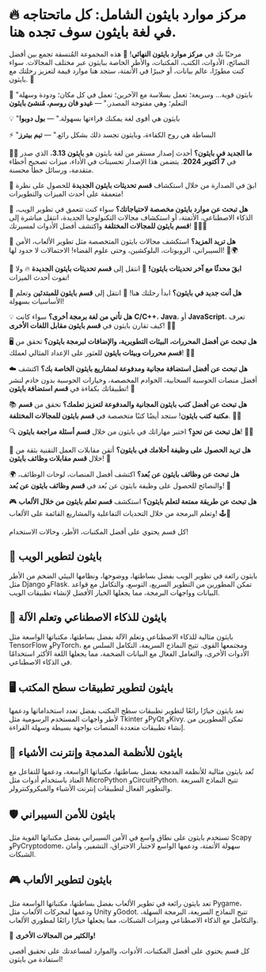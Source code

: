 # 🔥 مركز موارد بايثون الشامل: كل ماتحتاجه في لغة بايثون سوف تجده هنا.

مرحبًا بك في **مركز موارد بايثون النهائي**! 🎯 هذه المجموعة المُنسقة تجمع بين أفضل النصائح، الأدوات، الكتب، المكتبات، والأطر الخاصة ببايثون عبر مختلف المجالات. سواء كنت مطورًا، عالم بيانات، أو خبيرًا في الأتمتة، ستجد هنا موارد قيمة لتعزيز رحلتك مع بايثون. 🚀

🐍 "بايثون قوية... وسريعة؛ تعمل بسلاسة مع الآخرين؛ تعمل في كل مكان؛ ودودة وسهلة التعلم؛ وهي مفتوحة المصدر." — **غيدو فان روسم، مُنشئ بايثون**

💡 "بايثون هي أقوى لغة يمكنك قراءتها بسهولة." — **بول دوبوا**

⚡ "البساطة هي روح الكفاءة، وبايثون تجسد ذلك بشكل رائع." — **تيم بيترز**

📝🐍 **ما الجديد في بايثون؟**
أحدث إصدار مستقر من لغة بايثون هو **بايثون 3.13**، الذي صدر في **7 أكتوبر 2024**. يتضمن هذا الإصدار تحسينات في الأداء، ميزات تصحيح أخطاء متقدمة، ورسائل خطأ محسنة.

🚀 ابقَ في الصدارة من خلال استكشاف **قسم تحديثات بايثون الجديدة** للحصول على نظرة متعمقة على أحدث الميزات والتطويرات!

🚀 **هل تبحث عن موارد بايثون مخصصة لاحتياجاتك؟** سواء كنت تتعمق في تطوير الويب، الذكاء الاصطناعي، الأتمتة، أو استكشاف مجالات التكنولوجيا الجديدة، انتقل مباشرة إلى **قسم بايثون للمجالات المختلفة** واكتشف أفضل الأدوات لمسيرتك! 🚀🔥🐍

🌟 **هل تريد المزيد؟** استكشف مجالات بايثون المتخصصة مثل تطوير الألعاب، الأمن السيبراني، الروبوتات، البلوكشين، وحتى علوم الفضاء! الاحتمالات لا حدود لها! 🚀🌍

🐍 **ابقَ محدثًا مع آخر تحديثات بايثون!** 🚀 انتقل إلى **قسم تحديثات بايثون الجديدة** 🔥 ولا تفوت أحدث الميزات!

🐍 **هل أنت جديد في بايثون؟** ابدأ رحلتك هنا! 🚀 انتقل إلى **قسم بايثون للمبتدئين** وتعلم الأساسيات بسهولة!

💡 **هل تأتي من لغة برمجة أخرى؟** سواء كانت **C/C++**، **Java**، أو **JavaScript**، تعرف كيف تقارن بايثون في **قسم بايثون مقابل اللغات الأخرى**! 🚀🐍

🖥️ **هل تبحث عن أفضل المحررات، البيئات التطويرية، والإضافات لبرمجة بايثون؟** تحقق من **قسم محررات وبيئات بايثون** للعثور على الإعداد المثالي لعملك! 🚀🐍

☁️ **هل تبحث عن أفضل استضافة مجانية ومدفوعة لمشاريع بايثون الخاصة بك؟** اكتشف أفضل منصات الحوسبة السحابية، الخوادم المخصصة، وخيارات الحوسبة بدون خادم لنشر تطبيقاتك بكفاءة في **قسم استضافة بايثون**! 🚀

📚 **هل تبحث عن أفضل كتب بايثون المجانية والمدفوعة لتعزيز تعلمك؟** تحقق من **قسم مكتبة كتب بايثون**! ستجد أيضًا كتبًا متخصصة في **قسم بايثون للمجالات المختلفة**. 🚀🐍

🔍 **هل تبحث عن تحدٍ؟** اختبر مهاراتك في بايثون من خلال **قسم أسئلة مراجعة بايثون**! 🧠🔥

🎯 **هل تريد الحصول على وظيفة أحلامك في بايثون؟** أتقن مقابلات العمل التقنية بثقة من خلال **قسم مقابلات وظائف بايثون**! 🚀

🌍 **هل تبحث عن وظائف بايثون عن بُعد؟** اكتشف أفضل المنصات، لوحات الوظائف، والنصائح للحصول على وظيفة بايثون عن بُعد في **قسم وظائف بايثون عن بُعد**! 🚀

🎮 **هل تبحث عن طريقة ممتعة لتعلم بايثون؟** استكشف **قسم تعلم بايثون من خلال الألعاب** وتعلم البرمجة من خلال التحديات التفاعلية والمشاريع القائمة على الألعاب! 🕹️🐍

كل قسم يحتوي على أفضل المكتبات، الأطر، وحالات الاستخدام!

## 🚀 بايثون لتطوير الويب

بايثون رائعة في تطوير الويب بفضل بساطتها، ووضوحها، ونظامها البيئي الضخم من الأطر مثل Django وFlask. تمكن المطورين من التطوير السريع، التوسع، والتكامل مع قواعد البيانات وواجهات البرمجة، مما يجعلها الخيار الأفضل لإنشاء تطبيقات الويب.

## 🤖 بايثون للذكاء الاصطناعي وتعلم الآلة

بايثون مثالية للذكاء الاصطناعي وتعلم الآلة بفضل بساطتها، مكتباتها الواسعة مثل TensorFlow وPyTorch، ومجتمعها القوي. تتيح النماذج السريعة، التكامل السلس مع الأدوات الأخرى، والتعامل الفعال مع البيانات الضخمة، مما يجعلها اللغة الأكثر استخدامًا في الذكاء الاصطناعي.

## 🖥️ بايثون لتطوير تطبيقات سطح المكتب

تعد بايثون خيارًا رائعًا لتطوير تطبيقات سطح المكتب بفضل تعدد استخداماتها ودعمها لأطر واجهات المستخدم الرسومية مثل Tkinter وPyQt وKivy. تمكن المطورين من إنشاء تطبيقات متعددة المنصات بواجهة بسيطة وسهلة القراءة.

## 🔌 بايثون للأنظمة المدمجة وإنترنت الأشياء

تُعد بايثون مثالية للأنظمة المدمجة بفضل بساطتها، مكتباتها الواسعة، ودعمها للتفاعل مع العتاد باستخدام أدوات مثل MicroPython وCircuitPython. تتيح النماذج السريعة والتطوير الفعال لتطبيقات إنترنت الأشياء والميكروكنترولر.

## 🛡️ بايثون للأمن السيبراني

تستخدم بايثون على نطاق واسع في الأمن السيبراني بفضل مكتباتها القوية مثل Scapy وPyCryptodome، سهولة الأتمتة، ودعمها الواسع لاختبار الاختراق، التشفير، وأمان الشبكات.

## 🎮 بايثون لتطوير الألعاب

تعد بايثون رائعة في تطوير الألعاب بفضل بساطتها، مكتباتها الواسعة مثل Pygame، ودعمها لمحركات الألعاب مثل Unity وGodot. تتيح النماذج السريعة، البرمجة السهلة، والتكامل مع الذكاء الاصطناعي وميزات الشبكات، مما يجعلها خيارًا رائعًا لمطوري الألعاب.

🔗 **والكثير من المجالات الأخرى!**

كل قسم يحتوي على أفضل المكتبات، الأدوات، والموارد لمساعدتك على تحقيق أقصى استفادة من بايثون!

